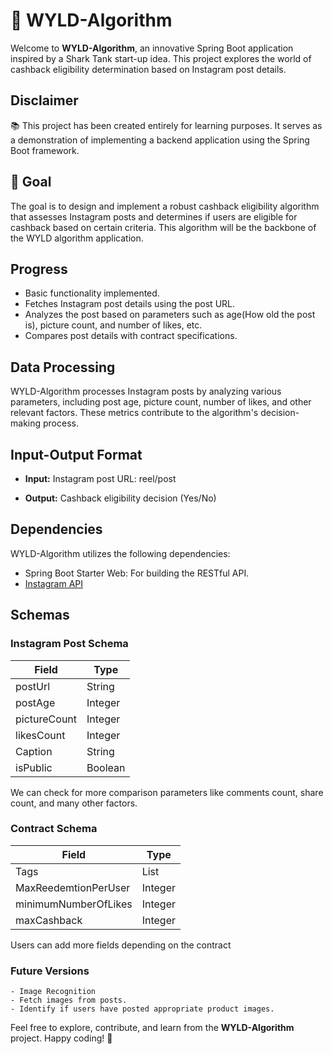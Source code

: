 # 🚀 WYLD-Algorithm

Welcome to **WYLD-Algorithm**, an innovative Spring Boot application inspired by a Shark Tank start-up idea. This project explores the world of cashback eligibility determination based on Instagram post details.

## Disclaimer
📚 This project has been created entirely for learning purposes. It serves as a demonstration of implementing a backend application using the Spring Boot framework.

## 🎯 Goal
The goal is to design and implement a robust cashback eligibility algorithm that assesses Instagram posts and determines if users are eligible for cashback based on certain criteria. This algorithm will be the backbone of the WYLD algorithm application.

## Progress
- Basic functionality implemented.
- Fetches Instagram post details using the post URL.
- Analyzes the post based on parameters such as age(How old the post is), picture count, and number of likes, etc.
- Compares post details with contract specifications.

## Data Processing
WYLD-Algorithm processes Instagram posts by analyzing various parameters, including post age, picture count, number of likes, and other relevant factors. These metrics contribute to the algorithm's decision-making process.

## Input-Output Format
- **Input:** Instagram post URL: reel/post

- **Output:** Cashback eligibility decision (Yes/No)

## Dependencies
WYLD-Algorithm utilizes the following dependencies:
- Spring Boot Starter Web: For building the RESTful API.
- [Instagram API](https://rapidapi.com/omarmhaimdat/api/instagram230) <!-- Replace '#' with the actual link to the dependencies -->

## Schemas

### Instagram Post Schema

| Field          | Type   |
| -------------- | ------ |
| postUrl        | String |
| postAge        | Integer |
| pictureCount   | Integer |
| likesCount     | Integer |
| Caption        | String |
| isPublic        | Boolean |

We can check for more comparison parameters like comments count, share count, and many other factors.

### Contract Schema 

| Field          | Type   |
| -------------- | ------ |
| Tags | List<String> |
|  MaxReedemtionPerUser | Integer |
|  minimumNumberOfLikes | Integer |
|  maxCashback | Integer |

Users can add more fields depending on the contract


### Future Versions
    - Image Recognition
    - Fetch images from posts.
    - Identify if users have posted appropriate product images.

Feel free to explore, contribute, and learn from the **WYLD-Algorithm** project. Happy coding! 🌟
